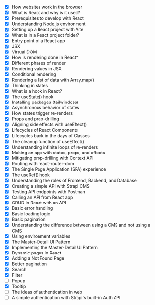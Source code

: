 - [x] How websites work in the browser
- [x] What is React and why is it used?
- [x] Prerequisites to develop with React
- [x] Understanding Node.js environment
- [x] Setting up a React project with Vite
- [x] What is in a React project folder?
- [x] Entry point of a React app
- [x] JSX
- [x] Virtual DOM
- [x] How is rendering done in React?
- [x] Different phases of render
- [x] Rendering values in JSX
- [x] Conditional rendering
- [x] Rendering a list of data with Array.map()
- [x] Thinking in states
- [x] What is a hook in React?
- [x] The useState() hook
- [x] Installing packages (tailwindcss)
- [x] Asynchronous behavior of states
- [x] How states trigger re-renders
- [x] Props and prop-drilling
- [x] Aligning side effects with useEffect()
- [x] Lifecycles of React Components
- [x] Lifecycles back in the days of Classes
- [x] The cleanup function of useEffect()
- [x] Understanding infinite loops of re-renders
- [x] Making an app with states, props, and effects
- [x] Mitigating prop-drilling with Context API
- [x] Routing with react-router-dom
- [x] The Single Page Application (SPA) experience
- [x] The useRef() hook
- [x] Understanding the roles of Frontend, Backend, and Database
- [x] Creating a simple API with Strapi CMS
- [x] Testing API endpoints with Postman
- [x] Calling an API from React app
- [x] CRUD in React with an API
- [x] Basic error handling
- [x] Basic loading logic
- [x] Basic pagination
- [x] Understanding the difference between using a CMS and not using a CMS
- [x] Using environment variables
- [x] The Master-Detail UI Pattern
- [x] Implementing the Master-Detail UI Pattern
- [x] Dynamic pages in React
- [x] Adding a Not Found Page
- [x] Better pagination
- [x] Search
- [x] Filter
- [ ] Popup
- [x] Tooltip
- [ ] The ideas of authentication in web
- [ ] A simple authentication with Strapi's built-in Auth API

